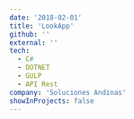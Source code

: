 ```yaml
---
date: '2018-02-01'
title: 'LookApp'
github: ''
external: ''
tech:
  - C#
  - DOTNET
  - GULP
  - API Rest
company: 'Soluciones Andinas'
showInProjects: false
---
```

